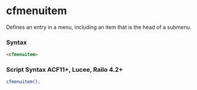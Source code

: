 # cfmenuitem

Defines an entry in a menu, including an item that is the head of a submenu.

### Syntax

```html
<cfmenuitem>
```

### Script Syntax ACF11+, Lucee, Railo 4.2+

```javascript
cfmenuitem();
```

